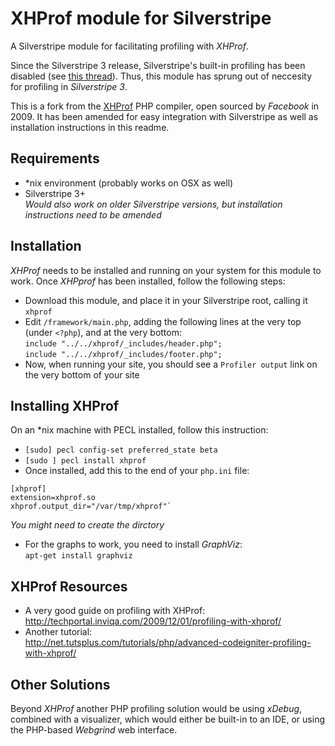 # XHProf module for Silverstripe

A Silverstripe module for facilitating profiling with _XHProf_.

Since the Silverstripe 3 release, Silverstripe's built-in profiling has been disabled (see [this thread](https://github.com/silverstripe/sapphire/pull/618)). Thus, this module has sprung out of neccesity for profiling in _Silverstripe 3_.

This is a fork from the [XHProf](https://github.com/facebook/xhprof) PHP compiler, open sourced by _Facebook_ in 2009. It has been amended for easy integration with Silverstripe as well as installation instructions in this readme.

## Requirements
- *nix environment (probably works on OSX as well)
- Silverstripe 3+    
_Would also work on older Silverstripe versions, but installation instructions need to be amended_

## Installation

_XHProf_ needs to be installed and running on your system for this module to work. Once _XHPprof_ has been installed, follow the following steps:

- Download this module, and place it in your Silverstripe root, calling it `xhprof`
- Edit `/framework/main.php`, adding the following lines at the very top (under `<?php`), and at the very bottom:    
`include "../../xhprof/_includes/header.php";`    
`include "../../xhprof/_includes/footer.php";`
- Now, when running your site, you should see a `Profiler output` link on the very bottom of your site

## Installing XHProf

On an *nix machine with PECL installed, follow this instruction:

- `[sudo] pecl config-set preferred_state beta`
- `[sudo ] pecl install xhprof`
- Once installed, add this to the end of your `php.ini` file:    

```
[xhprof]
extension=xhprof.so
xhprof.output_dir="/var/tmp/xhprof"`
```
_You might need to create the dirctory_

- For the graphs to work, you need to install _GraphViz_:    
`apt-get install graphviz`

## XHProf Resources

* A very good guide on profiling with XHProf:    
<http://techportal.inviqa.com/2009/12/01/profiling-with-xhprof/>
* Another tutorial:    
<http://net.tutsplus.com/tutorials/php/advanced-codeigniter-profiling-with-xhprof/>


## Other Solutions

Beyond _XHProf_ another PHP profiling solution would be using _xDebug_, combined with a visualizer, which would either be built-in to an IDE, or using the PHP-based _Webgrind_ web interface.




